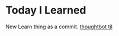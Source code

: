 # Today I Learned

New Learn thing as a commit. [thoughtbot til](https://github.com/thoughtbot/til)
